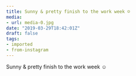 ```yaml
---
title: Sunny & pretty finish to the work week ☺️
media:
- url: media-0.jpg
date: "2019-03-29T18:42:01Z"
draft: false
tags:
- imported
- from-instagram
---
```

Sunny & pretty finish to the work week ☺️
